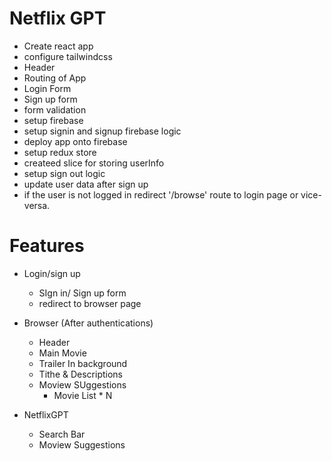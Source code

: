 # Netflix GPT

- Create react app
- configure tailwindcss
- Header
- Routing of App
- Login Form
- Sign up form
- form validation
- setup firebase
- setup signin and signup firebase logic
- deploy app onto firebase
- setup redux store
- createed slice for storing userInfo
- setup sign out logic
- update user data after sign up
- if the user is not logged in redirect '/browse' route to login page or vice-versa.

# Features

- Login/sign up
  - SIgn in/ Sign up form
  - redirect to browser page
- Browser (After authentications)

  - Header
  - Main Movie
  - Trailer In background
  - Tithe & Descriptions
  - Moview SUggestions
    - Movie List \* N

- NetflixGPT
  - Search Bar
  - Moview Suggestions

